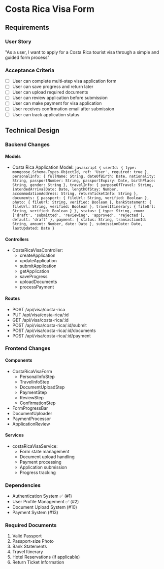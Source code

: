 # Costa Rica Visa Form

## Requirements
### User Story
"As a user, I want to apply for a Costa Rica tourist visa through a simple and guided form process"

### Acceptance Criteria
- [ ] User can complete multi-step visa application form
- [ ] User can save progress and return later
- [ ] User can upload required documents
- [ ] User can review application before submission
- [ ] User can make payment for visa application
- [ ] User receives confirmation email after submission
- [ ] User can track application status

## Technical Design

### Backend Changes
#### Models
- Costa Rica Application Model:  ```javascript
  {
    userId: {
      type: mongoose.Schema.Types.ObjectId,
      ref: 'User',
      required: true
    },
    personalInfo: {
      fullName: String,
      dateOfBirth: Date,
      nationality: String,
      passportNumber: String,
      passportExpiry: Date,
      birthPlace: String,
      gender: String
    },
    travelInfo: {
      purposeOfTravel: String,
      intendedArrivalDate: Date,
      lengthOfStay: Number,
      accommodationAddress: String,
      returnTicketInfo: String
    },
    documents: {
      passport: {
        fileUrl: String,
        verified: Boolean
      },
      photo: {
        fileUrl: String,
        verified: Boolean
      },
      bankStatement: {
        fileUrl: String,
        verified: Boolean
      },
      travelItinerary: {
        fileUrl: String,
        verified: Boolean
      }
    },
    status: {
      type: String,
      enum: ['draft', 'submitted', 'reviewing', 'approved', 'rejected'],
      default: 'draft'
    },
    payment: {
      status: String,
      transactionId: String,
      amount: Number,
      date: Date
    },
    submissionDate: Date,
    lastUpdated: Date
  }  ```

#### Controllers
- CostaRicaVisaController:
  - createApplication
  - updateApplication
  - submitApplication
  - getApplication
  - saveProgress
  - uploadDocuments
  - processPayment

#### Routes
- POST /api/visa/costa-rica
- PUT /api/visa/costa-rica/:id
- GET /api/visa/costa-rica/:id
- POST /api/visa/costa-rica/:id/submit
- POST /api/visa/costa-rica/:id/documents
- POST /api/visa/costa-rica/:id/payment

### Frontend Changes
#### Components
- CostaRicaVisaForm
  - PersonalInfoStep
  - TravelInfoStep
  - DocumentUploadStep
  - PaymentStep
  - ReviewStep
  - ConfirmationStep
- FormProgressBar
- DocumentUploader
- PaymentProcessor
- ApplicationReview

#### Services
- costaRicaVisaService:
  - Form state management
  - Document upload handling
  - Payment processing
  - Application submission
  - Progress tracking

### Dependencies
- Authentication System ✅ (#1)
- User Profile Management ✅ (#2)
- Document Upload System (#10)
- Payment System (#13)

### Required Documents
1. Valid Passport
2. Passport-size Photo
3. Bank Statements
4. Travel Itinerary
5. Hotel Reservations (if applicable)
6. Return Ticket Information
